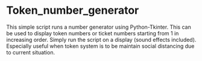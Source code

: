 # Token_number_generator

This simple script runs a number generator using Python-Tkinter. This can be used to display token numbers or ticket numbers starting from 1 in increasing order. Simply run the script on a display (sound effects included). Especially useful when token system is to be maintain social distancing due to current situation.
